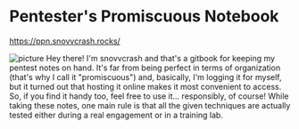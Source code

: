 # Pentester's Promiscuous Notebook

https://ppn.snovvcrash.rocks/

![picture](https://ppn.snovvcrash.rocks/~/files/v0/b/gitbook-x-prod.appspot.com/o/spaces%2F-MZ5E8Fq0UBQAc7rbfId%2Fuploads%2Fgit-blob-82b499d8e798ec103c4445e4cfe21fcd67f87fcc%2Flogo.png?alt=media)
Hey there!
I'm snovvcrash and that's a gitbook for keeping my pentest notes on hand. It's far from being perfect in terms of organization (that's why I call it "promiscuous") and, basically, I'm logging it for myself, but it turned out that hosting it online makes it most convenient to access. So, if you find it handy too, feel free to use it... responsibly, of course!
While taking these notes, one main rule is that all the given techniques are actually tested either during a real engagement or in a training lab.